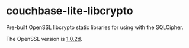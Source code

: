 # couchbase-lite-libcrypto #

Pre-built OpenSSL libcrypto static libraries for using with the SQLCipher.

The OpenSSL version is [1.0.2d](https://github.com/openssl/openssl/releases/tag/OpenSSL_1_0_2d).